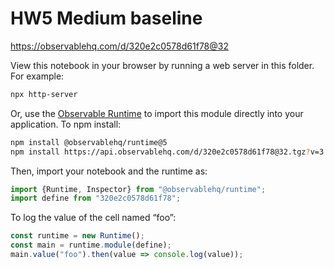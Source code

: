 # HW5 Medium baseline

https://observablehq.com/d/320e2c0578d61f78@32

View this notebook in your browser by running a web server in this folder. For
example:

~~~sh
npx http-server
~~~

Or, use the [Observable Runtime](https://github.com/observablehq/runtime) to
import this module directly into your application. To npm install:

~~~sh
npm install @observablehq/runtime@5
npm install https://api.observablehq.com/d/320e2c0578d61f78@32.tgz?v=3
~~~

Then, import your notebook and the runtime as:

~~~js
import {Runtime, Inspector} from "@observablehq/runtime";
import define from "320e2c0578d61f78";
~~~

To log the value of the cell named “foo”:

~~~js
const runtime = new Runtime();
const main = runtime.module(define);
main.value("foo").then(value => console.log(value));
~~~
